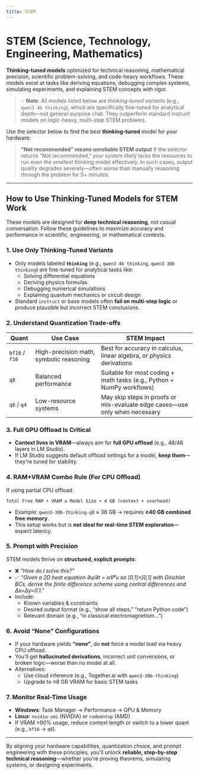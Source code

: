 ```yaml
---
title: STEM
---
```


# STEM (Science, Technology, Engineering, Mathematics)

**Thinking-tuned models** optimized for technical reasoning, mathematical precision, scientific problem-solving, and code-heavy workflows. These models excel at tasks like deriving equations, debugging complex systems, simulating experiments, and explaining STEM concepts with rigor.

> 💡 **Note**: All models listed below are *thinking-tuned variants* (e.g., `qwen3 4b thinking`), which are specifically fine-tuned for analytical depth—not general-purpose chat. They outperform standard instruct models on logic-heavy, multi-step STEM problems.

Use the selector below to find the best **thinking-tuned** model for your hardware:


<script setup>
import ModelSelector from '../../../components/ModelSelector.vue'
const models = [
  { ramMin: 128, vramMin: 0, models: [{"Qwen3 30B Thinking 2507": { parameters: 30, quantization: 'BF16' }}], usefulness: 1.0},

  { ramMin: 64, vramMin: 32, models: [{"Qwen3 30B Thinking 2507": { parameters: 30, quantization: 'BF16' }}], usefulness: 0.8},
  { ramMin: 64, vramMin: 12, models: [{"Qwen3 30B Thinking 2507": { parameters: 30, quantization: 'Q8_K_XL' }}], usefulness: 0.6},
  { ramMin: 64, vramMin: 0, models: [{"Qwen3 30B Thinking 2507": { parameters: 30, quantization: 'Q6_K_XL' }}], usefulness: 0.5},

  { ramMin: 32, vramMin: 32, models: [{"Qwen3 30B Thinking 2507": { parameters: 30, quantization: 'Q8_K_XL' }}], usefulness: 0.7},
  { ramMin: 32, vramMin: 24, models: [{"Qwen3 30B Thinking 2507": { parameters: 30, quantization: 'Q8_K_XL' }}], usefulness: 0.6},
  { ramMin: 32, vramMin: 12, models: [{"Qwen3 4B Thinking 2507": { parameters: 4, quantization: 'BF16' }}], usefulness: 0.5},
  { ramMin: 32, vramMin: 8, models: [{"Qwen3 4B Thinking 2507": { parameters: 4, quantization: 'Q8_K_XL' }}], usefulness: 0.4},
  { ramMin: 32, vramMin: 0, models: [{"Qwen3 4B Thinking 2507": { parameters: 4, quantization: 'Q6_K_XL' }}], usefulness: 0.3},

  { ramMin: 16, vramMin: 32, models: [{"Qwen3 4B Thinking 2507": { parameters: 4, quantization: 'BF16' }}, {"Qwen3 30B Thinking 2507": { parameters: 30, quantization: 'Q6_K_XL' }}], usefulness: 0.5},
  { ramMin: 16, vramMin: 12, models: [{"Qwen3 4B Thinking 2507": { parameters: 4, quantization: 'BF16' }}], usefulness: 0.4},
  { ramMin: 16, vramMin: 8, models: [{"Qwen3 4B Thinking 2507": { parameters: 4, quantization: 'Q8_K_XL' }}], usefulness: 0.3},
  { ramMin: 16, vramMin: 6, models: [{"Qwen3 4B Thinking 2507": { parameters: 4, quantization: 'Q6_K_XL' }}], usefulness: 0.25},
  { ramMin: 16, vramMin: 4, models: [{"Qwen3 4B Thinking 2507": { parameters: 4, quantization: 'Q4_K_XL' }}], usefulness: 0.2},
]

</script>

<ModelSelector :modelDefinitions="models" />

> **“Not recommended” means unreliable STEM output**
> If the selector returns “Not recommended,” your system likely lacks the resources to run even the smallest thinking model effectively. In such cases, output quality degrades severely—often worse than manually reasoning through the problem for 5+ minutes.

---

## How to Use Thinking-Tuned Models for STEM Work

These models are designed for **deep technical reasoning**, not casual conversation. Follow these guidelines to maximize accuracy and performance in scientific, engineering, or mathematical contexts.

### 1. **Use Only Thinking-Tuned Variants**
- Only models labeled **`thinking`** (e.g., `qwen3 4b thinking`, `qwen3 30b thinking`) are fine-tuned for analytical tasks like:
  - Solving differential equations
  - Deriving physics formulas
  - Debugging numerical simulations
  - Explaining quantum mechanics or circuit design
- Standard `instruct` or base models often **fail on multi-step logic** or produce plausible but incorrect STEM conclusions.

### 2. **Understand Quantization Trade-offs**
| Quant | Use Case | STEM Impact |
|------|--------|-----------|
| `bf16` / `f16` | High-precision math, symbolic reasoning | Best for accuracy in calculus, linear algebra, or physics derivations |
| `q8` | Balanced performance | Suitable for most coding + math tasks (e.g., Python + NumPy workflows) |
| `q6` / `q4` | Low-resource systems | May skip steps in proofs or mis-evaluate edge cases—use only when necessary |

### 3. **Full GPU Offload Is Critical**
- **Context lives in VRAM**—always aim for **full GPU offload** (e.g., 48/48 layers in LM Studio).
- If LM Studio suggests default offload settings for a model, **keep them**—they're tuned for stability.

### 4. **RAM+VRAM Combo Rule (For CPU Offload)**
If using partial CPU offload:
```
Total Free RAM + VRAM ≥ Model Size + 4 GB (context + overhead)
```
- Example: `qwen3-30b-thinking-q8` ≈ 36 GB → requires **≥40 GB combined free memory**.
- This setup works but is **not ideal for real-time STEM exploration**—expect latency.

### 5. **Prompt with Precision**
STEM models thrive on **structured, explicit prompts**:
- ❌ _“How do I solve this?”_  
- ✅ _“Given a 2D heat equation ∂u/∂t = α∇²u on [0,1]×[0,1] with Dirichlet BCs, derive the finite difference scheme using central differences and Δx=Δy=0.1.”_
- Include:
  - Known variables & constraints
  - Desired output format (e.g., “show all steps,” “return Python code”)
  - Relevant domain (e.g., “in classical electromagnetism…”)

### 6. **Avoid “None” Configurations**
- If your hardware yields **“none”**, do **not** force a model load via heavy CPU offload.
- You'll get **hallucinated derivations**, incorrect unit conversions, or broken logic—worse than no model at all.
- Alternatives:
  - Use cloud inference (e.g., Together.ai with `qwen3-30b-thinking`)
  - Upgrade to ≥8 GB VRAM for basic STEM tasks

### 7. **Monitor Real-Time Usage**
- **Windows**: Task Manager → Performance → GPU & Memory
- **Linux**: `nvidia-smi` (NVIDIA) or `radeontop` (AMD)
- If VRAM >90% usage, reduce context length or switch to a lower quant (e.g., `bf16` → `q8`).

---

By aligning your hardware capabilities, quantization choice, and prompt engineering with these principles, you'll unlock **reliable, step-by-step technical reasoning**—whether you're proving theorems, simulating systems, or designing experiments.